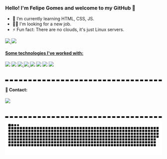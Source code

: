 ### Hello! I'm Felipe Gomes and welcome to my GitHub 👋

<!-- - 🔭 I’m currently working on Dart/Flutter.
-->
- 🌱 I’m currently learning HTML, CSS, JS.
- 👨‍💻 I'm looking for a new job.
- ⚡ Fun fact: There are no clouds, it's just Linux servers. 

<div>
  <a href="https://github.com/FelipeGomesj">
  <img height="240em" src="https://github-readme-stats.vercel.app/api?username=FelipeGomesj&show_icons=true&theme=tokyonight">
  <img height="240em" src="https://github-readme-stats.vercel.app/api/top-langs/?username=FelipeGomesj&hide_progress=false&theme=tokyonight">
</div>
  
<div>
  <h4>Some technologies I've worked with: </h4>
</div>  
  
<div>
  <a href="https://dart.dev" target="_blank" rel="noopener noreferrer"><img  width="45em" src="https://cdn.jsdelivr.net/gh/devicons/devicon/icons/dart/dart-original.svg" /></a>
  <a href="https://flutter.dev" target="_blank" rel="noopener noreferrer"><img width="45em" src="https://cdn.jsdelivr.net/gh/devicons/devicon/icons/flutter/flutter-original.svg" /></a>
  <a href= "https://firebase.google.com/?gad=1&gclid=CjwKCAjw3ueiBhBmEiwA4BhspLGlaNCEZIDfQpqwxRllUnms_IJvhRdPLZFGRJ-LdUIGL3yvZXnNlRoC4NYQAvD_BwE&gclsrc=aw.ds&hl=pt-br" 
     target="_blank" rel="noopener noreferrer"><img width="50em" src="https://cdn.jsdelivr.net/gh/devicons/devicon/icons/firebase/firebase-plain.svg" />
  <a href= "https://nodejs.org/en/about" target="_blank" rel="noopener noreferrer"><img width="45em" src="https://cdn.jsdelivr.net/gh/devicons/devicon/icons/nodejs/nodejs-original.svg" />
  <a href= "https://www.android.com/" target="_blank" rel="noopener noreferrer"><img width="45em" src="https://cdn.jsdelivr.net/gh/devicons/devicon/icons/android/android-original.svg" /></a>
  <a href="https://www.typescriptlang.org/" target="_blank" rel="noopener noreferrer"><img  width="45em" src="https://upload.wikimedia.org/wikipedia/commons/thumb/4/4c/Typescript_logo_2020.svg/2048px-Typescript_logo_2020.svg.png" /></a>
  <a href="https://spring.io/" target="_blank" rel="noopener noreferrer"><img  width="65em" src="https://www.pngitem.com/pimgs/m/174-1746763_spring-framework-logo-01-spring-boot-hd-png.png"/></a>
  <a href="https://www.oracle.com/br/database/sqldeveloper/" target="_blank" rel="noopener noreferrer"><img  width="45em" src="https://img-c.udemycdn.com/course/750x422/4214464_84a0_3.jpg"/></a>  
  <div style="border-bottom: 5px dashed #000000; width: 100%; margin-bottom: 10px;">
  <h1></h1>
  </div>
</div>
    
<div>
  <h4>📱 Contact:</h4>
  <a href="https://www.linkedin.com/in/felipe-gomes173" target="_blank" rel="noopener noreferrer"><img width="120em" src="https://img.shields.io/badge/LinkedIn-0077B5?style=for-the-badge&logo=linkedin&logoColor=white" /></a>
</div>
<div style="border-bottom: 5px dashed #000000; width: 100%; margin-bottom: 10px;">
  <h1></h1>
</div>
<picture>
  <source media="(prefers-color-scheme: dark)" srcset="https://raw.githubusercontent.com/FelipeGomesj/FelipeGomesj/output/github-contribution-grid-snake-dark.svg">
  <source media="(prefers-color-scheme: light)" srcset="https://raw.githubusercontent.com/FelipeGomesj/FelipeGomesj/output/github-contribution-grid-snake.svg">
  <img alt="github contribution grid snake animation" src="https://raw.githubusercontent.com/FelipeGomesj/FelipeGomesj/output/github-contribution-grid-snake.svg">
</picture>

    
